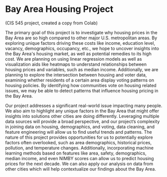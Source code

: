 # Bay Area Housing Project

(CIS 545 project, created a copy from Colab)

The primary goal of this project is to investigate why housing prices in the Bay Area are so high compared to other major U.S. metropolitan areas. By exploring unique factors driving these costs like income, education level, vacancy, demographics, occupancy, etc., we hope to uncover insights into the Bay Area's housing market, as well as potential remedies to its high cost. We are planning on using linear regression models as well as visualization aids like heatmaps to understand relationships between housing prices and variables, such as median income. Additionally, we are planning to explore the intersection between housing and voter data, examining whether residents of a certain area display voting patterns on housing policies. By identifying how communities vote on housing related issues, we may be able to detect patterns that influence housing pricing in the Bay Area. 

Our project addresses a significant real-world issue impacting many people. We also aim to highlight any unique factors in the Bay Area that might offer insights into solutions other cities are doing differently. Leveraging multiple data sources will provide a broad perspective, and our project’s complexity in joining data on housing, demographics, and voting, data cleaning, and feature engineering will allow us to find useful trends and patterns. The nature of this project provides opportunities for us to potentially explore factors often overlooked, such as area demographics, historical prices, pollution, and temperature changes. Additionally, incorporating machine learning methods based on features like area, safety, demographics, median income, and even NIMBY scores can allow us to predict housing prices for the next decade. We can also apply our analysis on data from other cities which will help contextualize our findings about the Bay Area.
